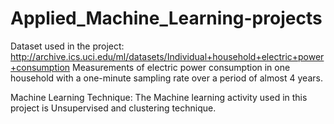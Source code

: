 # Applied_Machine_Learning-projects

Dataset used in the project:
http://archive.ics.uci.edu/ml/datasets/Individual+household+electric+power+consumption
Measurements of electric power consumption in one household with a one-minute sampling rate over a period of almost 4 years.


Machine Learning Technique:
The Machine learning activity used in this project is Unsupervised and clustering technique.
